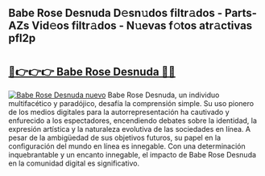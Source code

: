 ## Babe Rose Desnuda D𝚎sn𝚞dos filtr𝚊dos - Parts-AZs Vid𝚎os filtr𝚊dos - N𝚞evas f𝚘tos atr𝚊ctivas pfl2p

# <h2><a href="http://mb44a9.tromn.icu/?c=Babe+Rose+Desnuda">🔗👉👉👉 Babe Rose Desnuda 🔗🔗</a></h2>

[![Babe Rose Desnuda nuevo](https://i.imgur.com/pEAQMta.gif)](http://mb44a9.tromn.icu/?c=Babe+Rose+Desnuda)
Babe Rose Desnuda, un individuo multifacético y paradójico, desafía la comprensión simple. Su uso pionero de los medios digitales para la autorrepresentación ha cautivado y enfurecido a los espectadores, encendiendo debates sobre la identidad, la expresión artística y la naturaleza evolutiva de las sociedades en línea. A pesar de la ambigüedad de sus objetivos futuros, su papel en la configuración del mundo en línea es innegable. Con una determinación inquebrantable y un encanto innegable, el impacto de Babe Rose Desnuda en la comunidad digital es significativo.

